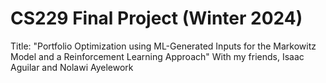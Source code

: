 # CS229 Final Project (Winter 2024)
Title: "Portfolio Optimization using ML-Generated Inputs for the Markowitz Model and a Reinforcement Learning Approach"
With my friends, Isaac Aguilar and Nolawi Ayelework
